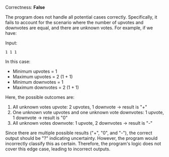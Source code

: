 Correctness: **False**

The program does not handle all potential cases correctly. Specifically, it fails to account for the scenario where the number of upvotes and downvotes are equal, and there are unknown votes. For example, if we have:

Input:
```
1 1 1
```

In this case:
- Minimum upvotes = 1
- Maximum upvotes = 2 (1 + 1)
- Minimum downvotes = 1
- Maximum downvotes = 2 (1 + 1)

Here, the possible outcomes are:
1. All unknown votes upvote: 2 upvotes, 1 downvote → result is "+"
2. One unknown vote upvotes and one unknown vote downvotes: 1 upvote, 1 downvote → result is "0"
3. All unknown votes downvote: 1 upvote, 2 downvotes → result is "-"

Since there are multiple possible results ("+", "0", and "-"), the correct output should be "?" indicating uncertainty. However, the program would incorrectly classify this as certain. Therefore, the program's logic does not cover this edge case, leading to incorrect outputs.